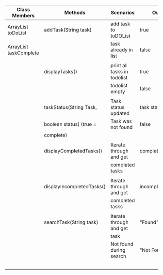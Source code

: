 

| Class Members                   | Methods                   | Scenarios                   | Output           |
|---------------------------------|---------------------------|-----------------------------|------------------|
| ArrayList<String> toDoList      | addTask(String task)      | add task to toDOList        | true             |
| ArrayList<Boolean> taskComplete |                           | task already in list        | false            |
|                                 |                           |                             |                  |
|                                 | displayTasks()            | print all tasks in todolist | true             |
|                                 |                           | todolist empty              | false            |
|                                 |                           |                             |                  |
|                                 | taskStatus(String Task,   | Task status updated         | task status      |
|                                 | boolean status) (true =   | Task was not found          | false            |
|                                 | complete)                 |                             |                  |
|                                 |                           |                             |                  |
|                                 | displayCompletedTasks()   | Iterate through and get     | completedTasks   |
|                                 |                           | completed tasks             |                  |
|                                 |                           |                             |                  |
|                                 | displayIncompletedTasks() | Iterate through and get     | incompletedTasks |
|                                 |                           | completed tasks             |                  |
|                                 |                           |                             |                  |
|                                 | searchTask(String task)   | Iterate through and get     | "Found"          |
|                                 |                           | task                        |                  |
|                                 |                           | Not found during search     | "Not Found"      |
|                                 |                           |                             |                  |
|                                 |                           |                             |                  |
|                                 |                           |                             |                  |
|                                 |                           |                             |                  |
|                                 |                           |                             |                  |

